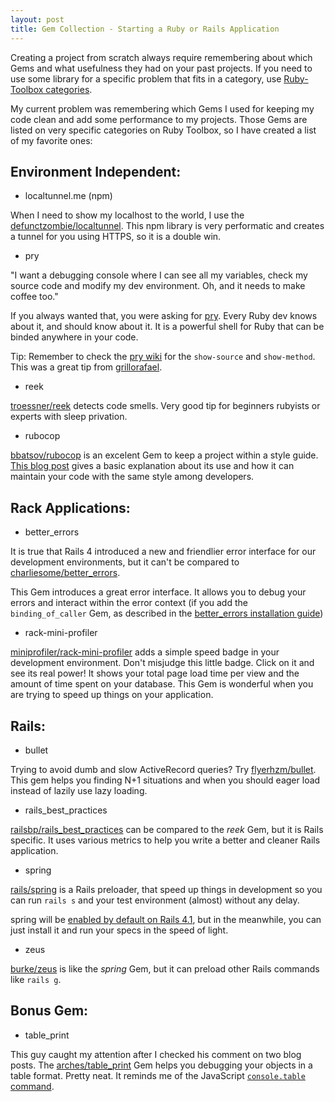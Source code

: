 ```yaml
---
layout: post
title: Gem Collection - Starting a Ruby or Rails Application
---
```


Creating a project from scratch always require remembering about which Gems and what usefulness they had on your past projects. If you need to use some library for a specific problem that fits in a category, use [Ruby-Toolbox categories](https://www.ruby-toolbox.com/categories/by_name).

My current problem was remembering which Gems I used for keeping my code clean and add some performance to my projects. Those Gems are listed on very specific categories on Ruby Toolbox, so I have created a list of my favorite ones:

## Environment Independent:

* localtunnel.me (npm)

When I need to show my localhost to the world, I use the [defunctzombie/localtunnel](https://github.com/defunctzombie/localtunnel). This npm library is very performatic and creates a tunnel for you using HTTPS, so it is a double win.

* pry

"I want a debugging console where I can see all my variables, check my source code and modify my dev environment. Oh, and it needs to make coffee too."

If you always wanted that, you were asking for [pry](https://github.com/pry/pry). Every Ruby dev knows about it, and should know about it. It is a powerful shell for Ruby that can be binded anywhere in your code.

Tip: Remember to check the [pry wiki](https://github.com/pry/pry/wiki/Source-browsing#wiki-Show_method) for the `show-source` and `show-method`. This was a great tip from [grillorafael](https://github.com/grillorafael).

* reek

[troessner/reek](https://github.com/troessner/reek) detects code smells. Very good tip for beginners rubyists or experts with sleep privation.

* rubocop

[bbatsov/rubocop](https://github.com/bbatsov/rubocop) is an excelent Gem to keep a project within a style guide. [This blog post](http://www.joeloliveira.com/2014/02/06/maintain-style-with-rubocop.html) gives a basic explanation about its use and how it can maintain your code with the same style among developers.

## Rack Applications:

* better_errors

It is true that Rails 4 introduced a new and friendlier error interface for our development environments, but it can't be compared to [charliesome/better_errors](https://github.com/charliesome/better_errors).

This Gem introduces a great error interface. It allows you to debug your errors and interact within the error context (if you add the `binding_of_caller` Gem, as described in the [better_errors installation guide](https://github.com/charliesome/better_errors#installation))

* rack-mini-profiler

[miniprofiler/rack-mini-profiler](https://github.com/miniprofiler/rack-mini-profiler) adds a simple speed badge in your development environment. Don't misjudge this little badge. Click on it and see its real power! It shows your total page load time per view and the amount of time spent on your database. This Gem is wonderful when you are trying to speed up things on your application.

## Rails:

* bullet

Trying to avoid dumb and slow ActiveRecord queries? Try [flyerhzm/bullet](https://github.com/flyerhzm/bullet). This gem helps you finding N+1 situations and when you should eager load instead of lazily use lazy loading.

* rails_best_practices

[railsbp/rails_best_practices](https://github.com/railsbp/rails_best_practices) can be compared to the *reek* Gem, but it is Rails specific. It uses various metrics to help you write a better and cleaner Rails application.

* spring

[rails/spring](https://github.com/rails/spring) is a Rails preloader, that speed up things in development so you can run `rails s` and your test environment (almost) without any delay.

spring will be [enabled by default on Rails 4.1](http://edgeguides.rubyonrails.org/4_1_release_notes.html#spring-application-preloader), but in the meanwhile, you can just install it and run your specs in the speed of light.

* zeus

[burke/zeus](https://github.com/burke/zeus) is like the *spring* Gem, but it can preload other Rails commands like `rails g`.

## Bonus Gem:

* table_print

This guy caught my attention after I checked his comment on two blog posts. The [arches/table_print](https://github.com/arches/table_print) Gem helps you debugging your objects in a table format. Pretty neat. It reminds me of the JavaScript [`console.table` command](http://blog.mariusschulz.com/2013/11/13/advanced-javascript-debugging-with-consoletable).

